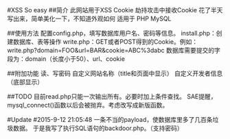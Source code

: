#XSS So easy
##简介
此网站用于XSS Cookie 劫持攻击中接收Cookie
花了半天写出来，简单美化一下，不知道外观如何
适用于 PHP MySQL

##使用方法
配置config.php，填写数据库用户名、密码等信息。
install.php：创建数据库、表等操作
write.php：GET或者POST得到的Cookie。例如：write.php?domain=FOO&url=BAR&cookie=ABC%3dabc
数据库需要提交的字段为：domain（长度小于50）、url、cookie

##附加功能
读、写密码
自定义网站名称（title和页面中显示）
自定义开发者信息（底部显示）

##TODO
目前read.php只能一次输出所有。必要时加上条件查找。
SAE提醒，mysql_connect()函数以后会被抛弃。考虑改写成新版函数。

#Update
#2015-9-12 21:05:48
一条不当的payload，使数据库里多了几百条垃圾数据。
于是我写了执行SQL语句的backdoor.php。（支持密码）